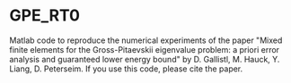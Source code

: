 # GPE_RT0
Matlab code to reproduce the numerical experiments of the paper "Mixed finite elements for the Gross-Pitaevskii eigenvalue problem: a priori error analysis and guaranteed lower energy bound" 
by D. Gallistl, M. Hauck, Y. Liang, D. Peterseim.
If you use this code, please cite the paper.


